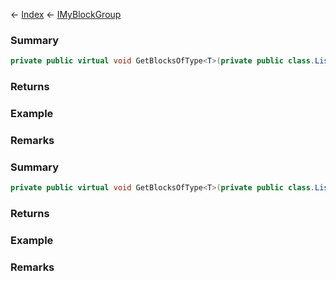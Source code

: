 ← [Index](Api-Index) ← [IMyBlockGroup](Sandbox.ModAPI.Ingame.IMyBlockGroup)

### Summary

```csharp
private public virtual void GetBlocksOfType<T>(private public class.List<T> blocks, private public sealed class.Func<T, TResult> collect)
```

### Returns

### Example

### Remarks

### Summary

```csharp
private public virtual void GetBlocksOfType<T>(private public class.List<T> blocks, private public sealed class.Func<T, TResult> collect)
```

### Returns

### Example

### Remarks

